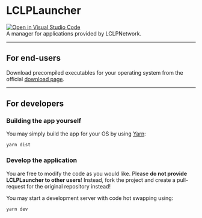 # LCLPLauncher
[![Open in Visual Studio Code](https://open.vscode.dev/badges/open-in-vscode.svg)](https://open.vscode.dev/LCLPYT/LCLPLauncher)
<br>
A manager for applications provided by LCLPNetwork.

<hr>

## For end-users
Download precompiled executables for your operating system from the official [download page](https://lclpnet.work/lclplauncher).

<hr>

## For developers
### Building the app yourself
You may simply build the app for your OS by using [Yarn](https://yarnpkg.com/):
```bash
yarn dist
```
### Develop the application
You are free to modify the code as you would like. Please **do not provide LCLPLauncher to other users**! Instead, fork the project and create a pull-request for the original repository instead!

You may start a development server with code hot swapping using:
```bash
yarn dev
```